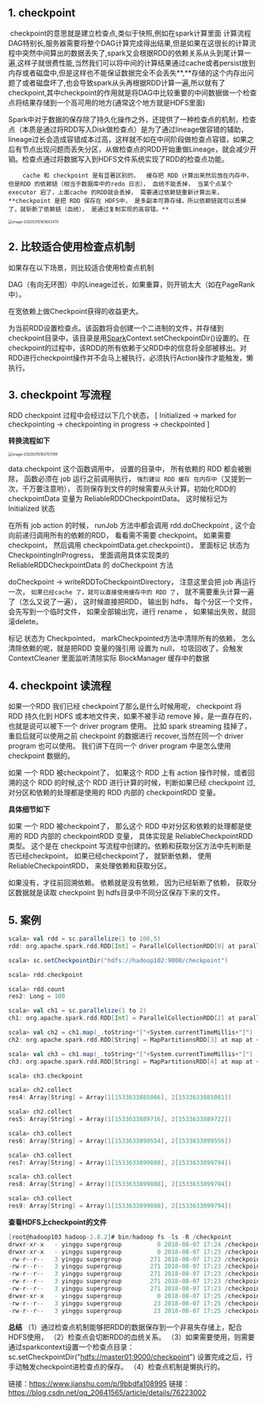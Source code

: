 ## 1. checkpoint

​		checkpoint的意思就是建立检查点,类似于快照,例如在spark计算里面 计算流程DAG特别长,服务器需要将整个DAG计算完成得出结果,但是如果在这很长的计算流程中突然中间算出的数据丢失了,spark又会根据RDD的依赖关系从头到尾计算一遍,这样子就很费性能,当然我们可以将中间的计算结果通过cache或者persist放到内存或者磁盘中,但是这样也不能保证数据完全不会丢失**,**存储的这个内存出问题了或者磁盘坏了,也会导致spark从头再根据RDD计算一遍,所以就有了checkpoint,其中checkpoint的作用就是将DAG中比较重要的中间数据做一个检查点将结果存储到一个高可用的地方(通常这个地方就是HDFS里面)

​		Spark中对于数据的保存除了持久化操作之外，还提供了一种检查点的机制，检查点（本质是通过将RDD写入Disk做检查点）是为了通过lineage做容错的辅助，lineage过长会造成容错成本过高，这样就不如在中间阶段做检查点容错，如果之后有节点出现问题而丢失分区，从做检查点的RDD开始重做Lineage，就会减少开销。检查点通过将数据写入到HDFS文件系统实现了RDD的检查点功能。

 		cache 和 checkpoint 是有显著区别的，  缓存把 RDD 计算出来然后放在内存中，但是RDD 的依赖链（相当于数据库中的redo 日志）， 血统不能丢掉， 当某个点某个 executor 宕了，上面cache 的RDD就会丢掉， 需要通过依赖链重新计算出来， **checkpoint 是把 RDD 保存在 HDFS中， 是多副本可靠存储，所以依赖链就可以丢掉了，就斩断了依赖链（血统）， 是通过复制实现的高容错。**

<img src="https://tva1.sinaimg.cn/large/00831rSTgy1gcup8neqs7j31760fyqen.jpg" alt="image-20200315163643470" style="zoom:50%;" />



## 2. 比较适合使用检查点机制

如果存在以下场景，则比较适合使用检查点机制

DAG（有向无环图）中的Lineage过长，如果重算，则开销太大（如在PageRank中）。

在宽依赖上做Checkpoint获得的收益更大。

为当前RDD设置检查点。该函数将会创建一个二进制的文件，并存储到checkpoint目录中，该目录是用[Spark](https://links.jianshu.com/go?to=https%3A%2F%2Fwww.iteblog.com%2Farchives%2Ftag%2Fspark%2F)Context.setCheckpointDir()设置的。在checkpoint的过程中，该RDD的所有依赖于父RDD中的信息将全部被移出。对RDD进行checkpoint操作并不会马上被执行，必须执行Action操作才能触发，懒执行。



## 3. checkpoint 写流程

RDD checkpoint 过程中会经过以下几个状态，
 [ Initialized → marked for checkpointing → checkpointing in progress → checkpointed ]

**转换流程如下**

<img src="https://tva1.sinaimg.cn/large/00831rSTgy1gcup901ddrj316w0hcgud.jpg" alt="image-20200315163701789" style="zoom:50%;" />

data.checkpoint 这个函数调用中， 设置的目录中， 所有依赖的 RDD 都会被删除， 函数必须在 job 运行之前调用执行， `强烈建议 RDD 缓存 在内存中`（又提到一次，千万要注意哟）， 否则保存到文件的时候需要从头计算。初始化RDD的 checkpointData 变量为 ReliableRDDCheckpointData。  这时候标记为 Initialized 状态

在所有 job action 的时候， runJob 方法中都会调用 rdd.doCheckpoint ,  这个会向前递归调用所有的依赖的RDD， 看看需不需要  checkpoint。 如果需要 checkpoint， 然后调用  checkpointData.get.checkpoint()， 里面标记 状态为 CheckpointingInProgress，  里面调用具体实现类的 ReliableRDDCheckpointData 的 doCheckpoint 方法

doCheckpoint -> writeRDDToCheckpointDirectory， 注意这里会把 job 再运行一次， `如果已经cache 了，就可以直接使用缓存中的 RDD 了`， 就不需要重头计算一遍了（怎么又说了一遍），  这时候直接把RDD， 输出到 hdfs， 每个分区一个文件， 会先写到一个临时文件， 如果全部输出完，进行 rename ， 如果输出失败，就回滚delete。

标记 状态为 Checkpointed， markCheckpointed方法中清除所有的依赖， 怎么清除依赖的呢，就是把RDD 变量的强引用 设置为 null， 垃圾回收了，会触发 ContextCleaner 里面监听清除实际 BlockManager 缓存中的数据



## 4. checkpoint 读流程

如果一个RDD 我们已经 checkpoint了那么是什么时候用呢， checkpoint 将 RDD 持久化到 HDFS 或本地文件夹，如果不被手动 remove 掉，是一直存在的，也就是说可以被下一个 driver program 使用。  比如 spark streaming 挂掉了，  重启后就可以使用之前 checkpoint 的数据进行 recover,当然在同一个 driver program 也可以使用。  我们讲下在同一个 driver program 中是怎么使用 checkpoint 数据的。

如果  一个 RDD 被checkpoint了，  如果这个 RDD 上有 action 操作时候，或者回溯的这个 RDD 的时候,这个 RDD 进行计算的时候，判断如果已经 checkpoint 过,  对分区和依赖的处理都是使用的 RDD 内部的 checkpointRDD 变量。

**具体细节如下**

如果  一个 RDD 被checkpoint了， 那么这个 RDD 中对分区和依赖的处理都是使用的 RDD 内部的 checkpointRDD 变量，  具体实现是 ReliableCheckpointRDD 类型。  这个是在 checkpoint 写流程中创建的。依赖和获取分区方法中先判断是否已经checkpoint，  如果已经checkpoint了，  就斩断依赖， 使用ReliableCheckpointRDD，  来处理依赖和获取分区。

如果没有，才往前回溯依赖。 依赖就是没有依赖，  因为已经斩断了依赖，  获取分区数据就是读取 checkpoint 到 hdfs目录中不同分区保存下来的文件。



## 5. 案例

```scala
scala> val rdd = sc.parallelize(1 to 100,5)
rdd: org.apache.spark.rdd.RDD[Int] = ParallelCollectionRDD[0] at parallelize at <console>:24

scala> sc.setCheckpointDir("hdfs://hadoop102:9000/checkpoint")

scala> rdd.checkpoint

scala> rdd.count
res2: Long = 100                                                                

scala> val ch1 = sc.parallelize(1 to 2)
ch1: org.apache.spark.rdd.RDD[Int] = ParallelCollectionRDD[2] at parallelize at <console>:24

scala> val ch2 = ch1.map(_.toString+"["+System.currentTimeMillis+"]")
ch2: org.apache.spark.rdd.RDD[String] = MapPartitionsRDD[3] at map at <console>:26

scala> val ch3 = ch1.map(_.toString+"["+System.currentTimeMillis+"]")
ch3: org.apache.spark.rdd.RDD[String] = MapPartitionsRDD[4] at map at <console>:26

scala> ch3.checkpoint

scala> ch2.collect
res4: Array[String] = Array(1[1533633885066], 2[1533633885081])

scala> ch2.collect
res5: Array[String] = Array(1[1533633889716], 2[1533633889722])

scala> ch3.collect
res6: Array[String] = Array(1[1533633899554], 2[1533633899556])                 

scala> ch3.collect
res7: Array[String] = Array(1[1533633899808], 2[1533633899794])

scala> ch3.collect
res8: Array[String] = Array(1[1533633899808], 2[1533633899794])

scala> ch3.collect
res9: Array[String] = Array(1[1533633899808], 2[1533633899794])
```

**查看HDFS上checkpoint的文件**



```scala
[root@hadoop103 hadoop-2.8.2]# bin/hadoop fs -ls -R /checkpoint
drwxr-xr-x   - yinggu supergroup          0 2018-08-07 17:24 /checkpoint/ce68d190-9ed4-4bf4-93b1-656f6cb2a30c
drwxr-xr-x   - yinggu supergroup          0 2018-08-07 17:23 /checkpoint/ce68d190-9ed4-4bf4-93b1-656f6cb2a30c/rdd-0
-rw-r--r--   3 yinggu supergroup        271 2018-08-07 17:23 /checkpoint/ce68d190-9ed4-4bf4-93b1-656f6cb2a30c/rdd-0/part-00000
-rw-r--r--   3 yinggu supergroup        271 2018-08-07 17:23 /checkpoint/ce68d190-9ed4-4bf4-93b1-656f6cb2a30c/rdd-0/part-00001
-rw-r--r--   3 yinggu supergroup        271 2018-08-07 17:23 /checkpoint/ce68d190-9ed4-4bf4-93b1-656f6cb2a30c/rdd-0/part-00002
-rw-r--r--   3 yinggu supergroup        271 2018-08-07 17:23 /checkpoint/ce68d190-9ed4-4bf4-93b1-656f6cb2a30c/rdd-0/part-00003
-rw-r--r--   3 yinggu supergroup        271 2018-08-07 17:23 /checkpoint/ce68d190-9ed4-4bf4-93b1-656f6cb2a30c/rdd-0/part-00004
drwxr-xr-x   - yinggu supergroup          0 2018-08-07 17:25 /checkpoint/ce68d190-9ed4-4bf4-93b1-656f6cb2a30c/rdd-4
-rw-r--r--   3 yinggu supergroup         23 2018-08-07 17:25 /checkpoint/ce68d190-9ed4-4bf4-93b1-656f6cb2a30c/rdd-4/part-00000
-rw-r--r--   3 yinggu supergroup         23 2018-08-07 17:25 /checkpoint/ce68d190-9ed4-4bf4-93b1-656f6cb2a30c/rdd-4/part-00001
```

**总结**
 （1）通过检查点机制能够把RDD的数据保存到一个非易失存储上，配合HDFS使用，
 （2）检查点会切断RDD的血统关系。
 （3）如果需要使用，则需要通过sparkcontext设置一个检查点目录： sc.setCheckpointDir("[hdfs://master01:9000/checkpoint](https://links.jianshu.com/go?to=hdfs%3A%2F%2Fmaster01%3A9000%2Fcheckpoint)")
 设置完成之后，行手动触发checkpoint进检查点的保存。
 （4）检查点机制是懒执行的。




链接：https://www.jianshu.com/p/9bbdfa108995
链接：https://blog.csdn.net/qq_20641565/article/details/76223002